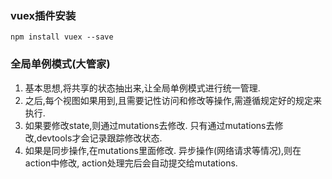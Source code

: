 ### vuex插件安装
```
npm install vuex --save
```

### 全局单例模式(大管家)
1. 基本思想,将共享的状态抽出来,让全局单例模式进行统一管理.
2. 之后,每个视图如果用到,且需要记性访问和修改等操作,需遵循规定好的规定来执行.
3. 如果要修改state,则通过mutations去修改. 只有通过mutations去修改,devtools才会记录跟踪修改状态.
4. 如果是同步操作,在mutations里面修改. 异步操作(网络请求等情况),则在action中修改, action处理完后会自动提交给mutations.